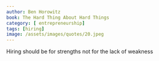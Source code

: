 ```yaml
---
author: Ben Horowitz
book: The Hard Thing About Hard Things
category: [ entrepreneurship]
tags: [hiring]
image: /assets/images/quotes/20.jpeg
---
```

Hiring should be for strengths not for the lack of weakness